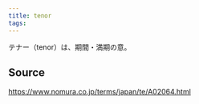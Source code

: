 ```yaml
---
title: tenor
tags: 
---
```


テナー（tenor）は、期間・満期の意。

## Source
https://www.nomura.co.jp/terms/japan/te/A02064.html